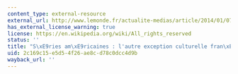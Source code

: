 ```yaml
---
content_type: external-resource
external_url: http://www.lemonde.fr/actualite-medias/article/2014/01/07/series-americaines-l-autre-exception-culturelle-francaise_4343883_3236.html
has_external_license_warning: true
license: https://en.wikipedia.org/wiki/All_rights_reserved
status: ''
title: "S\xE9ries am\xE9ricaines : l'autre exception culturelle fran\xE7aise"
uid: 2c169c15-e5d5-4f26-ae8c-d78c0dcc4d9b
wayback_url: ''
---
```

